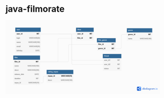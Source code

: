 # java-filmorate

![Alt-текст](https://github.com/semin-alx/java-filmorate/blob/add-friends-likes/SQL/scheme.png "Диаграмма")